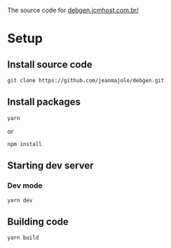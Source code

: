 The source code for [debgen.jcmhost.com.br/](https://debgen.jcmhost.com.br/)

# Setup

## Install source code

```
git clone https://github.com/jeanmajolo/debgen.git 
```

## Install packages

```
yarn
```

or

```
npm install
```

## Starting dev server

### Dev mode

```
yarn dev
```

## Building code

```
yarn build
```
